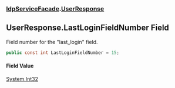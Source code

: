 ### [IdpServiceFacade](../index.md 'IdpServiceFacade').[UserResponse](index.md 'IdpServiceFacade\.UserResponse')

## UserResponse\.LastLoginFieldNumber Field

Field number for the "last\_login" field\.

```csharp
public const int LastLoginFieldNumber = 15;
```

#### Field Value
[System\.Int32](https://learn.microsoft.com/en-us/dotnet/api/system.int32 'System\.Int32')